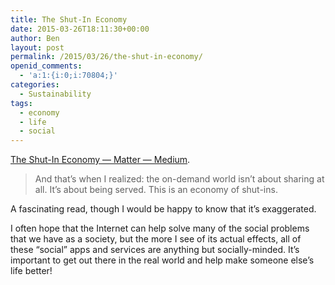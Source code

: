 ```yaml
---
title: The Shut-In Economy
date: 2015-03-26T18:11:30+00:00
author: Ben
layout: post
permalink: /2015/03/26/the-shut-in-economy/
openid_comments:
  - 'a:1:{i:0;i:70804;}'
categories:
  - Sustainability
tags:
  - economy
  - life
  - social
---
```

[The Shut-In Economy — Matter — Medium](https://medium.com/matter/the-shut-in-economy-ec3ec1294816).

> And that&#8217;s when I realized: the on-demand world isn&#8217;t about sharing at all. It’s about being served. This is an economy of shut-ins.

A fascinating read, though I would be happy to know that it&#8217;s exaggerated.

I often hope that the Internet can help solve many of the social problems that we have as a society, but the more I see of its actual effects, all of these &#8220;social&#8221; apps and services are anything but socially-minded. It&#8217;s important to get out there in the real world and help make someone else&#8217;s life better!